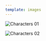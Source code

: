 ```yaml
---
template: images
---
```


![Characters 01](../../_Images/v08/StoryChara1.png#.insert)

![Characters 02](../../_Images/v08/StoryChara2.png#.insert)
